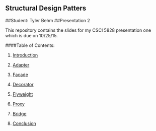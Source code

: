 ## Structural Design Patters
##Student: Tyler Behm
##Presentation 2

This repository contains the slides for my CSCI 5828 presentation one 
which is due on 10/25/15.

####Table of Contents:
1) [Introduction](https://github.com/trekbaum/present/blob/master/sdp/intro.md)

2) [Adapter](https://github.com/trekbaum/present/blob/master/sdp/adapter.md)

3) [Facade](https://github.com/trekbaum/present/blob/master/sdp/facade.md)

4) [Decorator](https://github.com/trekbaum/present/blob/master/sdp/decorator.md)

5) [Flyweight](https://github.com/trekbaum/present/blob/master/sdp/flyweight.md)

6) [Proxy](https://github.com/trekbaum/present/blob/master/sdp/proxy.md)

7) [Bridge](https://github.com/trekbaum/present/blob/master/sdp/bridge.md)

8) [Conclusion](https://github.com/trekbaum/present/blob/master/sdp/conclusion.md)
